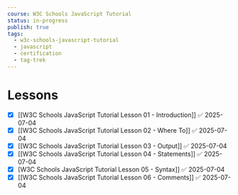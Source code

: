 ```yaml
---
course: W3C Schools JavaScript Tutorial
status: in-progress
publish: true
tags:
  - w3c-schools-javascript-tutorial
  - javascript
  - certification
  - tag-trek
---
```


# Lessons

- [x] [[W3C Schools JavaScript Tutorial Lesson 01 - Introduction]] ✅ 2025-07-04
- [x] [[W3C Schools JavaScript Tutorial Lesson 02 - Where To]] ✅ 2025-07-04
- [x] [[W3C Schools JavaScript Tutorial Lesson 03 - Output]] ✅ 2025-07-04
- [x] [[W3C Schools JavaScript Tutorial Lesson 04 - Statements]] ✅ 2025-07-04
- [x] [W3C Schools JavaScript Tutorial Lesson 05 - Syntax]] ✅ 2025-07-04
- [x] [[W3C Schools JavaScript Tutorial Lesson 06 - Comments]] ✅ 2025-07-04